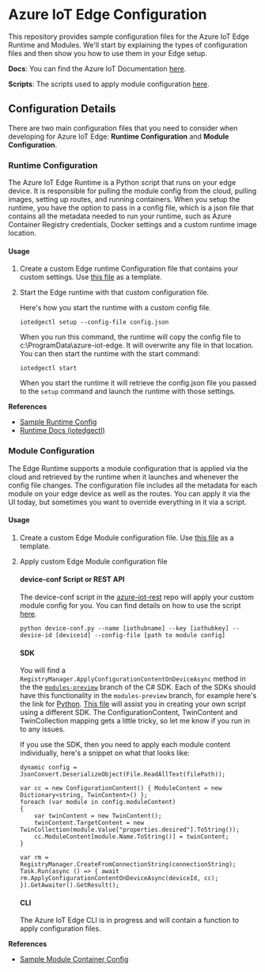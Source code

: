 # Azure IoT Edge Configuration

This repository provides sample configuration files for the Azure IoT Edge Runtime and Modules. We'll start by explaining the types of configuration files and then show you how to use them in your Edge setup.

**Docs**: You can find the Azure IoT Documentation [here](https://docs.microsoft.com/en-us/azure/iot-edge/).

**Scripts**: The scripts used to apply module configuration [here](https://github.com/jonbgallant/azure-iot-rest). 

## Configuration Details

There are two main configuration files that you need to consider when developing for Azure IoT Edge: __Runtime Configuration__ and __Module Configuration__.

### Runtime Configuration

The Azure IoT Edge Runtime is a Python script that runs on your edge device. It is responsible for pulling the module config from the cloud, pulling images, setting up routes, and running containers. When you setup the runtime, you have the option to pass in a config file, which is a json file that contains all the metadata needed to run your runtime, such as Azure Container Registry credentials, Docker settings and a custom runtime image location. 

#### Usage

1. Create a custom Edge runtime Configuration file that contains your custom settings. Use [this file](https://github.com/jonbgallant/azure-iot-edge-config/blob/master/config/runtimeconfig.json) as a template.

2. Start the Edge runtime with that custom configuration file.

    Here's how you start the runtime with a custom config file.

    ```
    iotedgectl setup --config-file config.json
    ```

    When you run this command, the runtime will copy the config file to c:\ProgramData\azure-iot-edge. It will overwrite any file in that location. You can then start the runtime with the start command:

    ```
    iotedgectl start
    ```

    When you start the runtime it will retrieve the config.json file you passed to the `setup` command and launch the runtime with those settings.

**References**
 - [Sample Runtime Config](https://github.com/jonbgallant/azure-iot-edge-config/blob/master/config/runtimeconfig.json)
 - [Runtime Docs (iotedgectl)](https://pypi.python.org/pypi/azure-iot-edge-runtime-ctl)      

### Module Configuration

The Edge Runtime supports a module configuration that is applied via the cloud and retrieved by the runtime when it launches and whenever the config file changes. The configuration file includes all the metadata for each module on your edge device as well as the routes. You can apply it via the UI today, but sometimes you want to override everything in it via a script.

#### Usage
1. Create a custom Edge Module configuration file. Use [this file](https://github.com/jonbgallant/azure-iot-edge-config/blob/master/config/moduleconfig.json) as a template.

2. Apply custom Edge Module configuration file

    #### device-conf Script or REST API

    The device-conf script in the [azure-iot-rest](https://github.com/jonbgallant/azure-iot-rest) repo will apply your custom module config for you. You can find details on how to use the script [here](https://github.com/jonbgallant/azure-iot-rest).

    ```
    python device-conf.py --name [iothubname] --key [iothubkey] --device-id [deviceid] --config-file [path to module config]
    ```

    #### SDK

    You will find a `RegistryManager.ApplyConfigurationContentOnDeviceAsync` method in the the [`modules-preview`](https://github.com/Azure/azure-iot-sdk-csharp/tree/modules-preview) branch of the C# SDK. Each of the SDKs should have this functionality in the `modules-preview` branch, for example here's the link for [Python](https://github.com/Azure/azure-iot-sdk-python/tree/modules-preview). [This file](https://github.com/jonbgallant/azure-iot-edge-config/blob/master/scripts/csharp/edgeconf/Program.cs) will assist you in creating your own script using a different SDK.  The ConfigurationContent, TwinContent and TwinCollection mapping gets a little tricky, so let me know if you run in to any issues.

    If you use the SDK, then you need to apply each module content individually, here's a snippet on what that looks like:

    ```
    dynamic config = JsonConvert.DeserializeObject(File.ReadAllText(filePath));

    var cc = new ConfigurationContent() { ModuleContent = new Dictionary<string, TwinContent>() };
    foreach (var module in config.moduleContent)
    {
        var twinContent = new TwinContent();
        twinContent.TargetContent = new TwinCollection(module.Value["properties.desired"].ToString());
        cc.ModuleContent[module.Name.ToString()] = twinContent;
    }

    var rm = RegistryManager.CreateFromConnectionString(connectionString);
    Task.Run(async () => { await rm.ApplyConfigurationContentOnDeviceAsync(deviceId, cc); }).GetAwaiter().GetResult();

    ```
    #### CLI

    The Azure IoT Edge CLI is in progress and will contain a function to apply configuration files.

**References**
 - [Sample Module Container Config](https://github.com/jonbgallant/azure-iot-edge-config/blob/master/config/moduleconfig.json)
 

